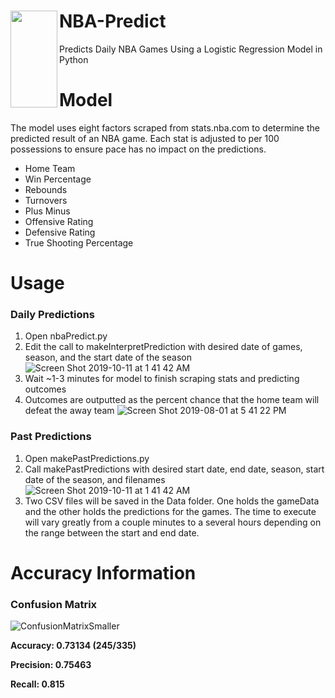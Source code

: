 # NBA-Predict <img align="left" width="75" height="155" src="https://cdn.freebiesupply.com/images/large/2x/nba-logo-transparent.png">


Predicts Daily NBA Games Using a Logistic Regression Model in Python

# Model
The model uses eight factors scraped from stats.nba.com to determine the predicted result of an NBA game. Each stat is adjusted to per 100 possessions to ensure pace has no impact on the predictions.

* Home Team
* Win Percentage
* Rebounds
* Turnovers
* Plus Minus
* Offensive Rating
* Defensive Rating
* True Shooting Percentage

# Usage
### **Daily Predictions**
1. Open nbaPredict.py
2. Edit the call to makeInterpretPrediction with desired date of games, season, and the start date of the season
![Screen Shot 2019-10-11 at 1 41 42 AM](https://user-images.githubusercontent.com/24983943/66627099-965a5600-ebc8-11e9-955d-e8dd149634ef.png)
3. Wait ~1-3 minutes for model to finish scraping stats and predicting outcomes
4. Outcomes are outputted as the percent chance that the home team will defeat the away team
![Screen Shot 2019-08-01 at 5 41 22 PM](https://user-images.githubusercontent.com/24983943/62329326-9977ee00-b483-11e9-9ce3-b9c9cdf78938.png)

### **Past Predictions**
1. Open makePastPredictions.py
2. Call makePastPredictions with desired start date, end date, season, start date of the season, and filenames
![Screen Shot 2019-10-11 at 1 41 42 AM](https://user-images.githubusercontent.com/24983943/66627069-7f1b6880-ebc8-11e9-9a94-981b2fa61f1e.png)
3. Two CSV files will be saved in the Data folder. One holds the gameData and the other holds the predictions for the games. The time to execute will vary greatly from a couple minutes to a several hours depending on the range between the start and end date.
 

# Accuracy Information
### **Confusion Matrix**
  
![ConfusionMatrixSmaller](https://user-images.githubusercontent.com/24983943/63641839-c8e4d980-c682-11e9-8c5d-cf04a650e814.png)

**Accuracy: 0.73134 (245/335)** 

**Precision: 0.75463**

**Recall: 0.815**
